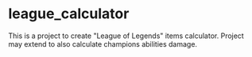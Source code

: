 # league_calculator
 
This is a project to create "League of Legends" items calculator.
Project may extend to also calculate champions abilities damage.
